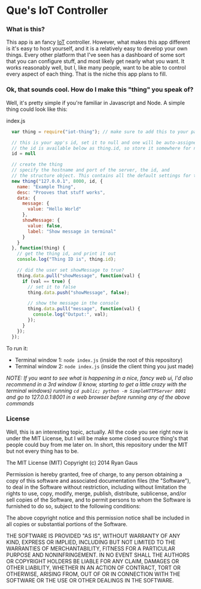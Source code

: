 Que's IoT Controller
===

### What is this?
This app is an fancy [IoT](http://en.wikipedia.org/wiki/Internet_of_Things) controller.
However, what makes this app different is it's easy to host yourself, and it is a relatively easy
to develop your own things. Every other platform that I've seen has a dashboard of some sort that
you can configure stuff, and most likely get nearly what you want. It works reasonably well, but
I, like many people, want to be able to control every aspect of each thing. That is the niche this
app plans to fill.

### Ok, that sounds cool. How do I make this "thing" you speak of?
Well, it's pretty simple if you're familiar in Javascript and Node. A simple thing could look like
this:

index.js
```javascript
  var thing = require("iot-thing"); // make sure to add this to your package.json!

  // this is your app's id, set it to null and one will be auto-assigned to you
  // the id is available below as thing.id, so store it somewhere for next run and pass it in here
  id = null  

  // create the thing
  // specify the hostname and port of the server, the id, and
  // the structure object. This contains all the default settings for the thing.
  new thing("127.0.0.1", 8000, id, {
    name: "Example Thing",
    desc: "Prooves that stuff works",
    data: {
      message: {
        value: "Hello World"
      },
      showMessage: {
        value: false,
        label: "Show message in terminal"
      }
    }
  }, function(thing) {
    // get the thing id, and print it out
    console.log("Thing ID is", thing.id);

    // did the user set showMessage to true?
    thing.data.pull("showMessage", function(val) {
      if (val == true) {
        // set it to false
        thing.data.push("showMessage", false);

        // show the message in the console
        thing.data.pull("message", function(val) {
          console.log("Output:", val);
        });
      }
    });
  });

```

To run it:
  - Terminal window 1: `node index.js` (inside the root of this repository)
  - Terminal window 2: `node index.js` (inside the client thing you just made)

*NOTE: If you want to see what is happening in a nice, fancy web ui, I'd also recommend in a 3rd window
(I know, starting to get a little crazy with the terminal windows) running
`cd public; python -m SimpleHTTPServer 8001` and go to 127.0.0.1:8001 in a web browser before running any
of the above commands*

### License
Well, this is an interesting topic, actually. All the code you see right now is under the MIT License, but
I will be make some closed source thing's that people could buy from me later on. In short, this repository
under the MIT but not every thing has to be.

The MIT License (MIT)
Copyright (c) 2014 Ryan Gaus

Permission is hereby granted, free of charge, to any person obtaining a copy
of this software and associated documentation files (the "Software"), to deal
in the Software without restriction, including without limitation the rights
to use, copy, modify, merge, publish, distribute, sublicense, and/or sell
copies of the Software, and to permit persons to whom the Software is
furnished to do so, subject to the following conditions:

The above copyright notice and this permission notice shall be included in all
copies or substantial portions of the Software.

THE SOFTWARE IS PROVIDED "AS IS", WITHOUT WARRANTY OF ANY KIND, EXPRESS OR
IMPLIED, INCLUDING BUT NOT LIMITED TO THE WARRANTIES OF MERCHANTABILITY,
FITNESS FOR A PARTICULAR PURPOSE AND NONINFRINGEMENT. IN NO EVENT SHALL THE
AUTHORS OR COPYRIGHT HOLDERS BE LIABLE FOR ANY CLAIM, DAMAGES OR OTHER
LIABILITY, WHETHER IN AN ACTION OF CONTRACT, TORT OR OTHERWISE, ARISING FROM,
OUT OF OR IN CONNECTION WITH THE SOFTWARE OR THE USE OR OTHER DEALINGS IN THE
SOFTWARE.
